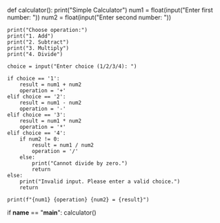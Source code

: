 def calculator():
    print("Simple Calculator")
    num1 = float(input("Enter first number: "))
    num2 = float(input("Enter second number: "))

    print("Choose operation:")
    print("1. Add")
    print("2. Subtract")
    print("3. Multiply")
    print("4. Divide")

    choice = input("Enter choice (1/2/3/4): ")

    if choice == '1':
        result = num1 + num2
        operation = '+'
    elif choice == '2':
        result = num1 - num2
        operation = '-'
    elif choice == '3':
        result = num1 * num2
        operation = '*'
    elif choice == '4':
        if num2 != 0:
            result = num1 / num2
            operation = '/'
        else:
            print("Cannot divide by zero.")
            return
    else:
        print("Invalid input. Please enter a valid choice.")
        return

    print(f"{num1} {operation} {num2} = {result}")

if __name__ == "__main__":
    calculator()
